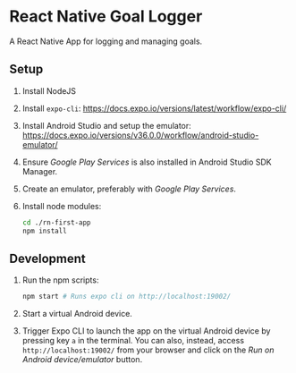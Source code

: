 # React Native Goal Logger

A React Native App for logging and managing goals.

## Setup

1. Install NodeJS
2. Install `expo-cli`: https://docs.expo.io/versions/latest/workflow/expo-cli/
3. Install Android Studio and setup the emulator: https://docs.expo.io/versions/v36.0.0/workflow/android-studio-emulator/
4. Ensure _Google Play Services_ is also installed in Android Studio SDK Manager.
5. Create an emulator, preferably with _Google Play Services_.
6. Install node modules:

   ```bash
   cd ./rn-first-app
   npm install
   ```

## Development

1. Run the npm scripts:

   ```bash
   npm start # Runs expo cli on http://localhost:19002/
   ```

2. Start a virtual Android device.

3. Trigger Expo CLI to launch the app on the virtual Android device by pressing key `a` in the terminal. You can also, instead, access `http://localhost:19002/` from your browser and click on the _Run on Android device/emulator_ button.
